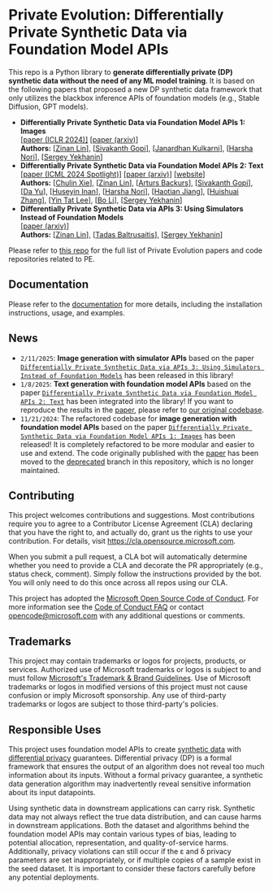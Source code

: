 # Private Evolution: Differentially Private Synthetic Data via Foundation Model APIs

This repo is a Python library to **generate differentially private (DP) synthetic data without the need of any ML model training**. It is based on the following papers that proposed a new DP synthetic data framework that only utilizes the blackbox inference APIs of foundation models (e.g., Stable Diffusion, GPT models).

* **Differentially Private Synthetic Data via Foundation Model APIs 1: Images**  
    [[paper (ICLR 2024)]](https://openreview.net/forum?id=YEhQs8POIo) [[paper (arxiv)](https://arxiv.org/abs/2305.15560)]  
    **Authors:** [[Zinan Lin](https://zinanlin.me/)], [[Sivakanth Gopi](https://www.microsoft.com/en-us/research/people/sigopi/)], [[Janardhan Kulkarni](https://www.microsoft.com/en-us/research/people/jakul/)], [[Harsha Nori](https://www.microsoft.com/en-us/research/people/hanori/)], [[Sergey Yekhanin](http://www.yekhanin.org/)]
* **Differentially Private Synthetic Data via Foundation Model APIs 2: Text**  
    [[paper (ICML 2024 Spotlight)]](https://proceedings.mlr.press/v235/xie24g.html) [[paper (arxiv)](https://arxiv.org/abs/2403.01749)] [[website](https://alphapav.github.io/augpe-dpapitext)]  
    **Authors:** [[Chulin Xie](https://alphapav.github.io/)], [[Zinan Lin](https://zinanlin.me/)], [[Arturs Backurs](https://www.mit.edu/~backurs/)], [[Sivakanth Gopi](https://www.microsoft.com/en-us/research/people/sigopi/)], [[Da Yu](https://dayu11.github.io/)], [[Huseyin Inan](https://www.microsoft.com/en-us/research/people/huinan/)], [[Harsha Nori](https://www.microsoft.com/en-us/research/people/hanori/)], [[Haotian Jiang](https://jhtdavid96.wixsite.com/jianghaotian)], [[Huishuai Zhang](https://huishuai-git.github.io/)], [[Yin Tat Lee](https://yintat.com/)], [[Bo Li](https://aisecure.github.io/)], [[Sergey Yekhanin](http://www.yekhanin.org/)]
* **Differentially Private Synthetic Data via APIs 3: Using Simulators Instead of Foundation Models**  
    [[paper (arxiv)](https://arxiv.org/abs/2502.05505)]  
    **Authors:** [[Zinan Lin](https://zinanlin.me/)], [[Tadas Baltrusaitis](https://www.microsoft.com/en-us/research/people/tabaltru/)], [[Sergey Yekhanin](http://www.yekhanin.org/)]

Please refer to [this repo](https://github.com/fjxmlzn/private-evolution-papers) for the full list of Private Evolution papers and code repositories related to PE.

## Documentation
Please refer to the [documentation](https://microsoft.github.io/DPSDA/) for more details, including the installation instructions, usage, and examples.

## News

* `2/11/2025`: **Image generation with simulator APIs** based on the paper [`Differentially Private Synthetic Data via APIs 3: Using Simulators Instead of Foundation Models`](https://arxiv.org/abs/2502.05505) has been released in this library!
* `1/8/2025`: **Text generation with foundation model APIs** based on the paper [`Differentially Private Synthetic Data via Foundation Model APIs 2: Text`](https://arxiv.org/abs/2403.01749) has been integrated into the library! If you want to reproduce the results in the [paper](https://arxiv.org/abs/2403.01749), please refer to [our original codebase](https://github.com/AI-secure/aug-pe).
* `11/21/2024`: The refactored codebase for **image generation with foundation model APIs** based on the paper [`Differentially Private Synthetic Data via Foundation Model APIs 1: Images`](https://arxiv.org/abs/2305.15560) has been released! It is completely refactored to be more modular and easier to use and extend. The code originally published with the [paper](https://arxiv.org/abs/2305.15560) has been moved to the [deprecated](https://github.com/microsoft/DPSDA/tree/deprecated) branch in this repository, which is no longer maintained.

## Contributing

This project welcomes contributions and suggestions.  Most contributions require you to agree to a
Contributor License Agreement (CLA) declaring that you have the right to, and actually do, grant us
the rights to use your contribution. For details, visit https://cla.opensource.microsoft.com.

When you submit a pull request, a CLA bot will automatically determine whether you need to provide
a CLA and decorate the PR appropriately (e.g., status check, comment). Simply follow the instructions
provided by the bot. You will only need to do this once across all repos using our CLA.

This project has adopted the [Microsoft Open Source Code of Conduct](https://opensource.microsoft.com/codeofconduct/).
For more information see the [Code of Conduct FAQ](https://opensource.microsoft.com/codeofconduct/faq/) or
contact [opencode@microsoft.com](mailto:opencode@microsoft.com) with any additional questions or comments.

## Trademarks

This project may contain trademarks or logos for projects, products, or services. Authorized use of Microsoft 
trademarks or logos is subject to and must follow 
[Microsoft's Trademark & Brand Guidelines](https://www.microsoft.com/en-us/legal/intellectualproperty/trademarks/usage/general).
Use of Microsoft trademarks or logos in modified versions of this project must not cause confusion or imply Microsoft sponsorship.
Any use of third-party trademarks or logos are subject to those third-party's policies.

## Responsible Uses

This project uses foundation model APIs to create [synthetic data](https://en.wikipedia.org/wiki/Synthetic_data) with [differential privacy](https://en.wikipedia.org/wiki/Differential_privacy) guarantees. Differential privacy (DP) is a formal framework that ensures the output of an algorithm does not reveal too much information about its inputs. Without a formal privacy guarantee, a synthetic data generation algorithm may inadvertently reveal sensitive information about its input datapoints.

Using synthetic data in downstream applications can carry risk. Synthetic data may not always reflect the true data distribution, and can cause harms in downstream applications. Both the dataset and algorithms behind the foundation model APIs may contain various types of bias, leading to potential allocation, representation, and quality-of-service harms. Additionally, privacy violations can still occur if the ε and δ privacy parameters are set inappropriately, or if multiple copies of a sample exist in the seed dataset. It is important to consider these factors carefully before any potential deployments.  

